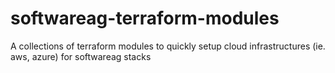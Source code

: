 # softwareag-terraform-modules
A collections of terraform modules to quickly setup cloud infrastructures (ie. aws, azure) for softwareag stacks
